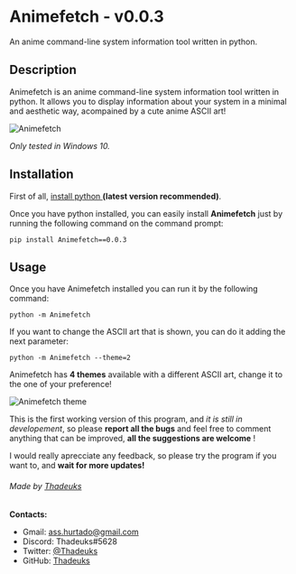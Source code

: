 # Animefetch - v0.0.3
An anime command-line system information tool written in python.

## Description
Animefetch is an anime command-line system information tool written in python. It allows you to display information about your system in a minimal and aesthetic way, acompained by a cute anime ASCII art!

![Animefetch](https://user-images.githubusercontent.com/93542549/151196842-3f8d6987-1895-47d5-970e-391fa6f99479.jpg)


*Only tested in Windows 10.*

## Installation 

First of all, [install python ](https://www.python.org/downloads/ "install python ")**(latest version recommended)**.

Once you have python installed, you can easily install **Animefetch** just by running the following command on the command prompt:

`pip install Animefetch==0.0.3`

## Usage
Once you have Animefetch installed you can run it by the following command:

`python -m Animefetch `

If you want to change the ASCII art that is shown, you can do it adding the next parameter:

`python -m Animefetch --theme=2`

Animefetch has **4 themes** available with a different ASCII art,  change it to the one of your preference!

![Animefetch theme ](https://user-images.githubusercontent.com/93542549/151197079-10f0ff88-2f31-41eb-a0e6-26702320580f.jpg)



This is the first working version of this program, and *it is still in developement*, so please **report all the bugs** and feel free to comment anything that can be improved,  **all the suggestions are welcome** !

I would really aprecciate any feedback, so please try the program if you want to, and **wait for more updates!**



###### Made by [Thadeuks](https://github.com/Thadeuks "Thadeuks")
**Contacts:**
- Gmail: ass.hurtado@gmail.com
- Discord:  Thadeuks#5628
- Twitter: [@Thadeuks](https://twitter.com/Thadeuks "@Thadeuks")
- GitHub: [Thadeuks](https://github.com/Thadeuks "Thadeuks")
